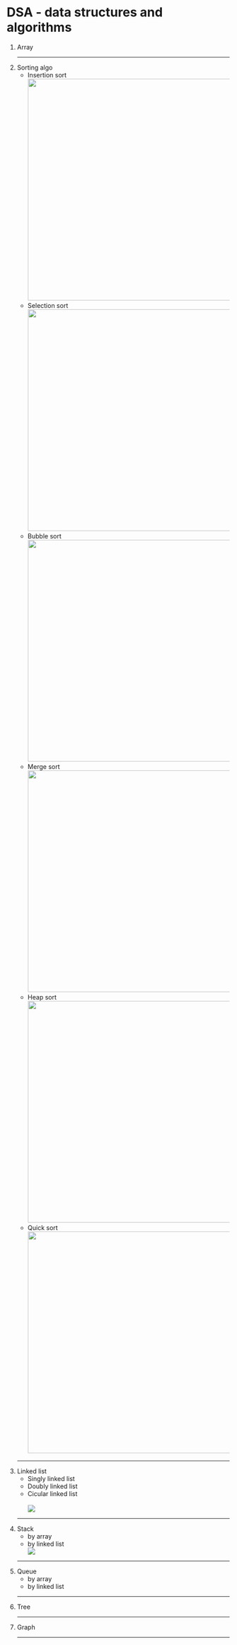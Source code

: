 # DSA - data structures and algorithms
<ol>
  <li>Array</li>
  <hr/>
  <li>Sorting algo
  <ul>
    <li>Insertion sort <br> <img src="https://i.pinimg.com/originals/92/b0/34/92b034385c440e08bc8551c97df0a2e3.gif" height=500px widht=550px> </li>
    <li>Selection sort <br> <img src="https://www.doabledanny.com/static/1f66c277a7a820e3492149c6e499bdb1/2.gif" height=500px width=650px> </li>
    <li>Bubble sort <br> <img src="https://content.codecademy.com/courses/sorting/BubbleSort.gif" height=500px width=650px> </li>
    <li>Merge sort <br> <img src="https://user-images.githubusercontent.com/45442173/70378525-0bfc4d00-1900-11ea-89e3-993d955394af.gif" height=500px widht=650px></li>
    <li>Heap sort <br> <img src="https://res.cloudinary.com/practicaldev/image/fetch/s--juojkFU_--/c_limit%2Cf_auto%2Cfl_progressive%2Cq_66%2Cw_880/https://dev-to-uploads.s3.amazonaws.com/uploads/articles/n6bxwph6auhpuis9ldsb.gif" height=500px width=650px> </li>
    <li>Quick sort <br> <img src="https://content.codecademy.com/courses/sorting/swap.gif" height=500px width=650px> </li>
  </ul>
   <hr/>
  </li>
  <li>Linked list
    <ul>
      <li>Singly linked list </li>
      <li>Doubly linked list </li>
      <li>Cicular linked list </li>
      <br/>
      <img src="https://i1.faceprep.in/Companies-1/types-of-linked-list.png"/>
    </ul>
  </li>
  <hr/>
  <li>Stack
  <ul>
    <li>by array</li>
    <li>by linked list</li>
    <img src="https://us13579.github.io/images/stack.gif">
  </ul>
  </li>
<hr/>
  <li>Queue
  <ul>
    <li>by array</li>
    <li>by linked list</li>
  </ul>
  </li>
<hr/>
  <li>Tree</li>
  <hr/>
  <li>Graph</li>
<hr/>
</ol>
